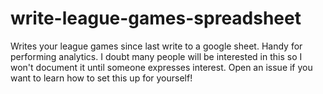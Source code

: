 # write-league-games-spreadsheet

Writes your league games since last write to a google sheet. Handy for performing analytics. I doubt many people will be interested in this so I won't document it until someone expresses interest. Open an issue if you want to learn how to set this up for yourself!
